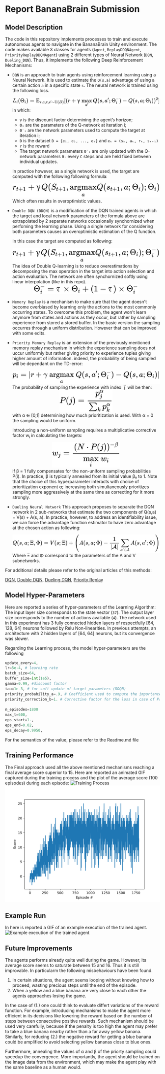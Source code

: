 # Report BananaBrain Submission

## **Model Description**
The code in this repository implements processes to train and execute autonomous agents to navigate in the BananaBrain Unity environment.
The code makes available 3 classes for agents (`Agent`, `ReplayDDQNAgent`, `PriorityReplayDDQNAgent`) using 2 different types of Neural Network (`DQN`, `Dueling_DQN`). Thus, it implements the following Deep Reinforcement Mechanisms:

- `DQN` is an approach to train agents using reinforcement learning using a Neural Network. It is used to estimate the `Q(s,a)` advantage of using a certain action `a` in a specific state `s`. The neural network is trained using the following loss.<div align="center"><img style="background: white;" src="./assets/formulas/gxiczXoKT3.svg"></div> in which:
    - <code>γ</code> is the discount factor determining the agent’s horizon;
    - <code>Θᵢ</code> are the parameters of the Q-network at iteration i;
    - <code>Θ⁻ᵢ</code> are the network parameters used to compute the target at iteration i;
    - <code>D</code> is the dataset <code>D = {e₁, e₂, ..., eₜ}</code> and <code>eₖ = (sₖ, aₖ, rₖ, sₖ₊₁)</code>
    - <code>r</code> is the reward
    - The target network parameters <code>Θ⁻ᵢ</code> are only updated with the Q-network parameters <code>Θᵢ</code> every <code>C</code> steps and are held fixed between individual updates.
    <!-- $$ 
    L_i(\Theta_i) = \mathbb{E}_{s,a,r,s' \sim \mathbb{U}(D)} [(r + \gamma\max_{a'}Q(s,a';Θ_i^{-}) - Q(s,a; Θ_i))^2]
    $$ --> 
    In practice however, as a single network is used, the target are computed with the following following formula:
    <!-- $
    r_{t+1} + γQ(S_{t+1}, \underset{a} {\mathrm{argmax}} Q(s_{t+1},a;Θ_i);Θ_i)
    $ -->
    <div align="center"><img style="background: white;" src="./assets/formulas/ClrjitGl3B.svg"></div>
    Which often results in overoptimistic values.

- `Double DQN (DDQN)` is a modification of the DQN trained agents in which the target and local network parameters of the formula above are extrapolated by 2 separate networks occasionally synchornized when perfoming the learning phase. Using a single network for considering both parameters causes an overoptimistic estimation of the Q function. 

    In this case the target are computed as following:

    <!-- $ r_{t+1} + γQ(S_{t+1}, \underset{a} {\mathrm{argmax}} Q(s_{t+1},a;Θ_i);Θ^{-}_i) $ -->
    <div align="center"><img style="background: white;" src="./assets/formulas/yUOfwqdxnl.svg"></div>
    The idea of Double Q-learning is to reduce overestimations by decomposing the max operation in the target into action selection and action evaluation. The network are often synchornized softly using linear interpolation (like in this repo).
    <!-- $$
    Θ^{-}_i = τ × Θ_i + (1 - τ) × Θ^{-}_i
    $$ --> 
    <div align="center"><img style="background: white;" src="./assets/formulas/Eu3SWgwtER.svg"></div>

- `Memory Replay` is a mechanism to make sure that the agent doesn't become overbiased by learning only the actions to the most commonly occurring states. To overcome this problem, the agent won't learn anymore from states and actions as they occur, but rather by sampling experience from stored a stored buffer. In the basic version the sampling occurres through a uniform distribution. However that can be improved with some edits.
  
- `Priority Memory Replay` is an extension of the previously mentioned memory replay mechanism in which the experience sampling does not uccur uniformly but rather giving priority to experience tuples giving higher amount of information. indeed, the probability of being sampled will be dependant on the TD-error:
  <!-- $$
  p_i = |r + \gamma~\underset{a} {\mathrm{argmax}}~Q(s,a';Θ_i^{-}) - Q(s,a; Θ_i)| 
  $$ --> 
  
  <div align="center"><img style="background: white;" src="./assets/formulas/uD3OUxwwjF.svg"></div>
  The probability of sampling the experience with index `j` will be then:
  <!-- $$
  P(j) = \frac{p_j^\alpha}{\sum_k{p_k^\alpha}}
  $$ --> 
  <div align="center"><img style="background: white;" src="./assets/formulas/TlpDRXodU7.svg"></div>
  with α ∈ [0,1] determining how much prioritization is used. With α = 0 the sampling would be uniform.

  Introducing a non-uniform sampling requires a multiplicative corrective factor wⱼ in calculating the targets:
  <!-- $$
  w_j = \frac{(N \cdot P(j))^{-\beta}}{\underset{i} {\mathrm{max}}~w_i}
  $$ --> 
  <div align="center"><img style="background: white;" src="./assets/formulas/4I6qXA89LM.svg"></div>
  if β = 1 fully compensates for the non-uniform sampling probabilities P(i). In practice, β is typically annealed from its initial value β₀ to 1. Note that the choice of this hyperparameter interacts with choice of prioritization exponent α; increasing both simultaneously prioritizes sampling more aggressively at the same time as correcting for it more strongly.

- `Dueling Neural Network` This approach proposes to separate the DQN network in 2 sub-networks that estimate the two components of Q(s,a) = V(s) + A(s, a).
  In practice, however, to address an identifiability issue, we can force the advantage function estimator to have zero advantage at the chosen action as following:
  <!-- $$
  Q(s,a;\Xi,\Phi) = V(s; \Xi) + \left(A(s,a;\Phi) - \frac{1}{|\mathcal{A}|}\sum_{a'\in\mathcal{A}}A(s,a';\Phi)\right)
  $$ --> 
  <div align="center" style="background: white;"><img style="background: white;" src="./assets/formulas/H4F2fR8eTy.svg"></div>
  Where Ξ and Φ correspond to the parameters of the A and V subnetworks.

For additional details please refer to the original articles of this methods:

[DQN](https://storage.googleapis.com/deepmind-media/dqn/DQNNaturePaper.pdf), [Double DQN](https://arxiv.org/abs/1509.06461), [Dueling DQN](https://arxiv.org/abs/1511.06581), [Priority Replay](https://arxiv.org/abs/1511.05952)

## **Model Hyper-Parameters**

Here are reported a series of hyper-parameters of the Learning Algorithm:
The input layer size corresponds to the state vector (`37`).
The output layer size corresponds to the number of actions available (`4`).
The network used in this experiment has 3 fully connected hidden layers of respectfully [64, 128, 64] neurons followed by Relu Non-linearities.
In previous attempts, an architecture with 2 hidden layers of [64, 64] neurons, but its convergence was slower.

Regarding the Learning process, the model hyper-parameters are the following
```python
update_every=4,
lr=5e-4, # learning rate
batch_size=64,
buffer_size=int(1e5),
gamma=0.99, #discount factor
tau=1e-3, # for soft update of target parameters (DDQN)
priority_probability_a=.9, # Coefficient used to compute the importance of the priority weights during buffer sampling
priority_correction_b=1. # Corrective factor for the loss in case of Priority Replay Buffer

n_episodes=1800
max_t=600,
eps_start=1.,
eps_end=0.02,
eps_decay=0.9950,
```
For the semantics of the value, please refer to the Readme.md file

## **Training Performance**
The Final approach used all the above mentioned mechanisms reaching a final average score superior to 15. Here are reported an animated GIF captured during the training process and the plot of the average score (100 episodes) during each episode:
![Training Process](./assets/training.gif)
![Training Score averaged](./assets/figs/trained_model.svg)
## **Example Run**
In here is reported a GIF of an example execution of the trained agent.
![Example execution of the trained agent](./assets/example-run.gif)

## **Future Improvements**

The agents performs already quite well during the game. However, its average score seems to saturate between 15 and 16. Thus it is still improvable. In particularm the following misbehaviours have been found.
1. In certain situations, the agent seems looping without knowing how to proceed, wasting precious steps until the end of the episode.  
2. When a yellow and a blue banana are very close to each other the agents approaches losing the game.


In the case of (1.) one could think to evaluate differt variations of the reward function. For example, introducing mechanisms to make the agent more efficient in its decisions like lowering the reward based on the number of steps between consecutive positive rewards. Such mechanism should be used very carefully, because if the penalty is too high the agent may prefer to take a blue banana nearby rather than a far away yellow banana.
Similarly, for reducing (2.) the negative reward for getting a blue banana could be amplified to avoid selecting yellow bananas close to blue ones.

Furthermore, annealing the values of α and β of the priorty sampling could speedup the convergence.
More importantly, the agent should be trained on the image data from the environment, which may make the agent play with the same baseline as a human would.

